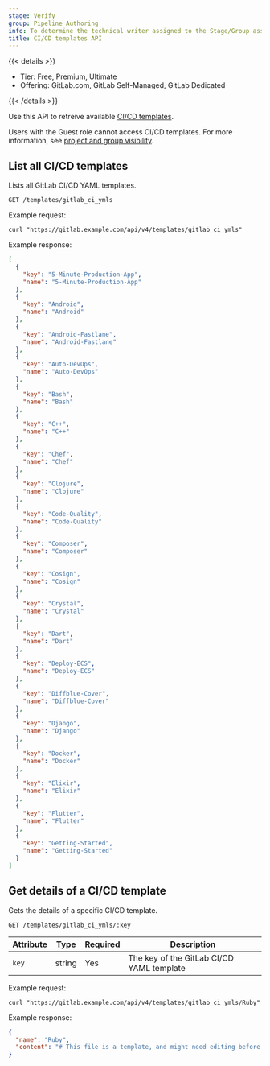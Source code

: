 ```yaml
---
stage: Verify
group: Pipeline Authoring
info: To determine the technical writer assigned to the Stage/Group associated with this page, see https://handbook.gitlab.com/handbook/product/ux/technical-writing/#assignments
title: CI/CD templates API
---
```


{{< details >}}

- Tier: Free, Premium, Ultimate
- Offering: GitLab.com, GitLab Self-Managed, GitLab Dedicated

{{< /details >}}

Use this API to retreive available [CI/CD templates](https://gitlab.com/gitlab-org/gitlab/-/tree/master/lib/gitlab/ci/templates).

Users with the Guest role cannot access CI/CD templates. For more information, see [project and group visibility](../../user/public_access.md).

## List all CI/CD templates

Lists all GitLab CI/CD YAML templates.

```plaintext
GET /templates/gitlab_ci_ymls
```

Example request:

```shell
curl "https://gitlab.example.com/api/v4/templates/gitlab_ci_ymls"
```

Example response:

```json
[
  {
    "key": "5-Minute-Production-App",
    "name": "5-Minute-Production-App"
  },
  {
    "key": "Android",
    "name": "Android"
  },
  {
    "key": "Android-Fastlane",
    "name": "Android-Fastlane"
  },
  {
    "key": "Auto-DevOps",
    "name": "Auto-DevOps"
  },
  {
    "key": "Bash",
    "name": "Bash"
  },
  {
    "key": "C++",
    "name": "C++"
  },
  {
    "key": "Chef",
    "name": "Chef"
  },
  {
    "key": "Clojure",
    "name": "Clojure"
  },
  {
    "key": "Code-Quality",
    "name": "Code-Quality"
  },
  {
    "key": "Composer",
    "name": "Composer"
  },
  {
    "key": "Cosign",
    "name": "Cosign"
  },
  {
    "key": "Crystal",
    "name": "Crystal"
  },
  {
    "key": "Dart",
    "name": "Dart"
  },
  {
    "key": "Deploy-ECS",
    "name": "Deploy-ECS"
  },
  {
    "key": "Diffblue-Cover",
    "name": "Diffblue-Cover"
  },
  {
    "key": "Django",
    "name": "Django"
  },
  {
    "key": "Docker",
    "name": "Docker"
  },
  {
    "key": "Elixir",
    "name": "Elixir"
  },
  {
    "key": "Flutter",
    "name": "Flutter"
  },
  {
    "key": "Getting-Started",
    "name": "Getting-Started"
  }
]
```

## Get details of a CI/CD template

Gets the details of a specific CI/CD template.

```plaintext
GET /templates/gitlab_ci_ymls/:key
```

| Attribute | Type   | Required | Description |
|-----------|--------|----------|-------------|
| `key`     | string | Yes      | The key of the GitLab CI/CD YAML template |

Example request:

```shell
curl "https://gitlab.example.com/api/v4/templates/gitlab_ci_ymls/Ruby"
```

Example response:

```json
{
  "name": "Ruby",
  "content": "# This file is a template, and might need editing before it works on your project.\n# You can copy and paste this template into a new `.gitlab-ci.yml` file.\n# You should not add this template to an existing `.gitlab-ci.yml` file by using the `include:` keyword.\n#\n# To contribute improvements to CI/CD templates, please follow the Development guide at:\n# https://docs.gitlab.com/development/cicd/templates/\n# This specific template is located at:\n# https://gitlab.com/gitlab-org/gitlab/-/blob/master/lib/gitlab/ci/templates/Ruby.gitlab-ci.yml\n\n# Official language image. Look for the different tagged releases at:\n# https://hub.docker.com/r/library/ruby/tags/\nimage: ruby:latest\n\n# Pick zero or more services to be used on all builds.\n# Only needed when using a docker container to run your tests in.\n# Check out: https://docs.gitlab.com/ee/ci/services/\nservices:\n  - mysql:latest\n  - redis:latest\n  - postgres:latest\n\nvariables:\n  POSTGRES_DB: database_name\n\n# Cache gems in between builds\ncache:\n  key:\n    files:\n      - Gemfile.lock\n  paths:\n    - vendor/ruby\n\n# This is a basic example for a gem or script which doesn't use\n# services such as redis or postgres\nbefore_script:\n  - ruby -v  # Print out ruby version for debugging\n  # Uncomment next line if your rails app needs a JS runtime:\n  # - apt-get update -q && apt-get install nodejs -yqq\n  - bundle config set --local deployment true\n  - bundle config set --local path './vendor/ruby' # Install dependencies into ./vendor/ruby\n  - bundle install -j $(nproc)\n\n# Optional - Delete if not using `rubocop`\nrubocop:\n  script:\n    - rubocop\n\nrspec:\n  script:\n    - rspec spec\n\nrails:\n  variables:\n    DATABASE_URL: \"postgresql://postgres:postgres@postgres:5432/$POSTGRES_DB\"\n  script:\n    - rails db:migrate\n    - rails db:seed\n    - rails test\n\n# This deploy job uses a simple deploy flow to Heroku, other providers, e.g. AWS Elastic Beanstalk\n# are supported too: https://github.com/travis-ci/dpl\ndeploy:\n  stage: deploy\n  environment: production\n  script:\n    - gem install dpl\n    - dpl --provider=heroku --app=$HEROKU_APP_NAME --api-key=$HEROKU_PRODUCTION_KEY\n"
}
```
